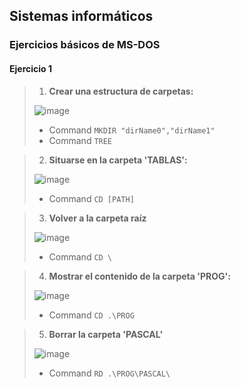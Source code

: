 ## Sistemas informáticos
### Ejercicios básicos de MS-DOS

#### Ejercicio 1
> 1. **Crear una estructura de carpetas:**
> 
> ![image](https://user-images.githubusercontent.com/77643882/159536903-d2f84105-e72c-423e-b4a2-a4a9020acfd1.png)
> 
> - Command `MKDIR "dirName0","dirName1"`
> - Command `TREE`

> 2. **Situarse en la carpeta 'TABLAS':**
> 
> ![image](https://user-images.githubusercontent.com/77643882/159545070-17ea55ed-9d7a-4062-8a43-f83b6980bebe.png)
>
> - Command `CD [PATH]`

> 3. **Volver a la carpeta raíz**
> 
> ![image](https://user-images.githubusercontent.com/77643882/159550441-aabc6739-8b65-4698-a3d6-a79a89ca5119.png)
>
> - Command `CD \`

> 4. **Mostrar el contenido de la carpeta 'PROG':**
>
> ![image](https://user-images.githubusercontent.com/77643882/159551524-b40defa5-6a5f-4d49-a00f-f4c76a67e6d2.png)
>
> - Command `CD .\PROG`

> 5. **Borrar la carpeta 'PASCAL'**
> 
> ![image](https://user-images.githubusercontent.com/77643882/159552314-beca5865-64d4-47ab-8cf7-24e59975c982.png)
>
> - Command `RD .\PROG\PASCAL\`






